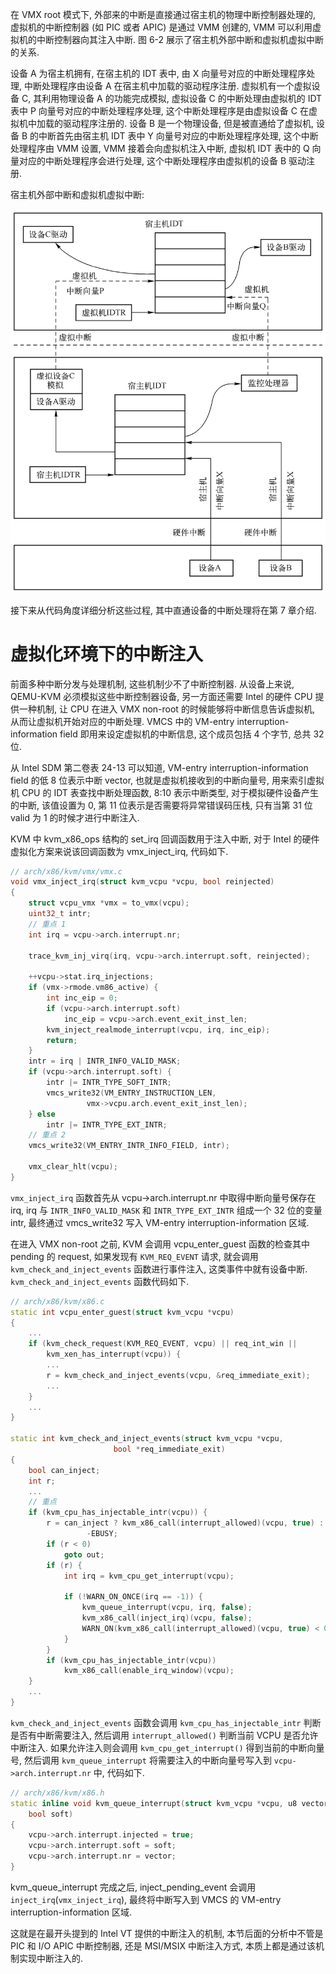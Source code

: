 
在 VMX root 模式下, 外部来的中断是直接通过宿主机的物理中断控制器处理的, 虚拟机的中断控制器 (如 PIC 或者 APIC) 是通过 VMM 创建的, VMM 可以利用虚拟机的中断控制器向其注入中断. 图 6-2 展示了宿主机外部中断和虚拟机虚拟中断的关系.

设备 A 为宿主机拥有, 在宿主机的 IDT 表中, 由 X 向量号对应的中断处理程序处理, 中断处理程序由设备 A 在宿主机中加载的驱动程序注册. 虚拟机有一个虚拟设备 C, 其利用物理设备 A 的功能完成模拟, 虚拟设备 C 的中断处理由虚拟机的 IDT 表中 P 向量号对应的中断处理程序处理, 这个中断处理程序是由虚拟设备 C 在虚拟机中加载的驱动程序注册的. 设备 B 是一个物理设备, 但是被直通给了虚拟机, 设备 B 的中断首先由宿主机 IDT 表中 Y 向量号对应的中断处理程序处理, 这个中断处理程序由 VMM 设置, VMM 接着会向虚拟机注入中断, 虚拟机 IDT 表中的 Q 向量对应的中断处理程序会进行处理, 这个中断处理程序由虚拟机的设备 B 驱动注册.

宿主机外部中断和虚拟机虚拟中断:

![2024-10-08-21-52-48.png](./images/2024-10-08-21-52-48.png)

接下来从代码角度详细分析这些过程, 其中直通设备的中断处理将在第 7 章介绍.

# 虚拟化环境下的中断注入

前面多种中断分发与处理机制, 这些机制少不了中断控制器. 从设备上来说, QEMU-KVM 必须模拟这些中断控制器设备, 另一方面还需要 Intel 的硬件 CPU 提供一种机制, 让 CPU 在进入 VMX non-root 的时候能够将中断信息告诉虚拟机, 从而让虚拟机开始对应的中断处理. VMCS 中的 VM-entry interruption-information field 即用来设定虚拟机的中断信息, 这个成员包括 4 个字节, 总共 32 位.

从 Intel SDM 第二卷表 24-13 可以知道, VM-entry interruption-information field 的低 8 位表示中断 vector, 也就是虚拟机接收到的中断向量号, 用来索引虚拟机 CPU 的 IDT 表查找中断处理函数, 8:10 表示中断类型, 对于模拟硬件设备产生的中断, 该值设置为 0, 第 11 位表示是否需要将异常错误码压栈, 只有当第 31 位 valid 为 1 的时候才进行中断注入.

KVM 中 kvm_x86_ops 结构的 set_irq 回调函数用于注入中断, 对于 Intel 的硬件虚拟化方案来说该回调函数为 vmx_inject_irq, 代码如下.

```cpp
// arch/x86/kvm/vmx/vmx.c
void vmx_inject_irq(struct kvm_vcpu *vcpu, bool reinjected)
{
	struct vcpu_vmx *vmx = to_vmx(vcpu);
	uint32_t intr;
    // 重点 1
	int irq = vcpu->arch.interrupt.nr;

	trace_kvm_inj_virq(irq, vcpu->arch.interrupt.soft, reinjected);

	++vcpu->stat.irq_injections;
	if (vmx->rmode.vm86_active) {
		int inc_eip = 0;
		if (vcpu->arch.interrupt.soft)
			inc_eip = vcpu->arch.event_exit_inst_len;
		kvm_inject_realmode_interrupt(vcpu, irq, inc_eip);
		return;
	}
	intr = irq | INTR_INFO_VALID_MASK;
	if (vcpu->arch.interrupt.soft) {
		intr |= INTR_TYPE_SOFT_INTR;
		vmcs_write32(VM_ENTRY_INSTRUCTION_LEN,
			     vmx->vcpu.arch.event_exit_inst_len);
	} else
		intr |= INTR_TYPE_EXT_INTR;
    // 重点 2
	vmcs_write32(VM_ENTRY_INTR_INFO_FIELD, intr);

	vmx_clear_hlt(vcpu);
}
```

`vmx_inject_irq` 函数首先从 vcpu->arch.interrupt.nr 中取得中断向量号保存在 irq, irq 与 `INTR_INFO_VALID_MASK` 和 `INTR_TYPE_EXT_INTR` 组成一个 32 位的变量 intr, 最终通过 vmcs_write32 写入 VM-entry interruption-information 区域.

在进入 VMX non-root 之前, KVM 会调用 vcpu_enter_guest 函数的检查其中 pending 的 request, 如果发现有 `KVM_REQ_EVENT` 请求, 就会调用 `kvm_check_and_inject_events` 函数进行事件注入, 这类事件中就有设备中断. `kvm_check_and_inject_events` 函数代码如下.

```cpp
// arch/x86/kvm/x86.c
static int vcpu_enter_guest(struct kvm_vcpu *vcpu)
{
    ...
	if (kvm_check_request(KVM_REQ_EVENT, vcpu) || req_int_win ||
	    kvm_xen_has_interrupt(vcpu)) {
        ...
		r = kvm_check_and_inject_events(vcpu, &req_immediate_exit);
        ...
    }
    ...
}

static int kvm_check_and_inject_events(struct kvm_vcpu *vcpu,
				       bool *req_immediate_exit)
{
	bool can_inject;
	int r;
    ...
    // 重点
	if (kvm_cpu_has_injectable_intr(vcpu)) {
		r = can_inject ? kvm_x86_call(interrupt_allowed)(vcpu, true) :
				 -EBUSY;
		if (r < 0)
			goto out;
		if (r) {
			int irq = kvm_cpu_get_interrupt(vcpu);

			if (!WARN_ON_ONCE(irq == -1)) {
				kvm_queue_interrupt(vcpu, irq, false);
				kvm_x86_call(inject_irq)(vcpu, false);
				WARN_ON(kvm_x86_call(interrupt_allowed)(vcpu, true) < 0);
			}
		}
		if (kvm_cpu_has_injectable_intr(vcpu))
			kvm_x86_call(enable_irq_window)(vcpu);
	}
    ...
}
```

`kvm_check_and_inject_events` 函数会调用 `kvm_cpu_has_injectable_intr` 判断是否有中断需要注入, 然后调用 `interrupt_allowed()` 判断当前 VCPU 是否允许中断注入. 如果允许注入则会调用 `kvm_cpu_get_interrupt()` 得到当前的中断向量号, 然后调用 `kvm_queue_interrupt` 将需要注入的中断向量号写入到 `vcpu->arch.interrupt.nr` 中, 代码如下.

```cpp
// arch/x86/kvm/x86.h
static inline void kvm_queue_interrupt(struct kvm_vcpu *vcpu, u8 vector,
	bool soft)
{
	vcpu->arch.interrupt.injected = true;
	vcpu->arch.interrupt.soft = soft;
	vcpu->arch.interrupt.nr = vector;
}
```

kvm_queue_interrupt 完成之后, inject_pending_event 会调用 `inject_irq`(`vmx_inject_irq`), 最终将中断写入到 VMCS 的 VM-entry interruption-information 区域.

这就是在最开头提到的 Intel VT 提供的中断注入的机制, 本节后面的分析中不管是 PIC 和 I/O APIC 中断控制器, 还是 MSI/MSIX 中断注入方式, 本质上都是通过该机制实现中断注入的.


